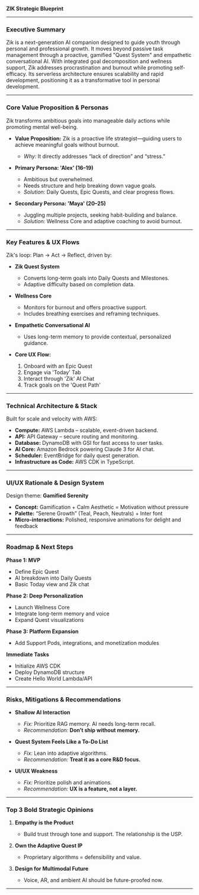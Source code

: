 **ZIK Strategic Blueprint**

---

### **Executive Summary**
Zik is a next-generation AI companion designed to guide youth through personal and professional growth. It moves beyond passive task management through a proactive, gamified "Quest System" and empathetic conversational AI. With integrated goal decomposition and wellness support, Zik addresses procrastination and burnout while promoting self-efficacy. Its serverless architecture ensures scalability and rapid development, positioning it as a transformative tool in personal development.

---

### **Core Value Proposition & Personas**
Zik transforms ambitious goals into manageable daily actions while promoting mental well-being.

- **Value Proposition:** Zik is a proactive life strategist—guiding users to achieve meaningful goals without burnout.
  - *Why:* It directly addresses “lack of direction” and “stress.”

- **Primary Persona: 'Alex' (16–19)**
  - Ambitious but overwhelmed.
  - Needs structure and help breaking down vague goals.
  - *Solution:* Daily Quests, Epic Quests, and clear progress flows.

- **Secondary Persona: 'Maya' (20–25)**
  - Juggling multiple projects, seeking habit-building and balance.
  - *Solution:* Wellness Core and adaptive coaching to avoid burnout.

---

### **Key Features & UX Flows**
Zik's loop: Plan → Act → Reflect, driven by:

- **Zik Quest System**
  - Converts long-term goals into Daily Quests and Milestones.
  - Adaptive difficulty based on completion data.

- **Wellness Core**
  - Monitors for burnout and offers proactive support.
  - Includes breathing exercises and reframing techniques.

- **Empathetic Conversational AI**
  - Uses long-term memory to provide contextual, personalized guidance.

- **Core UX Flow:**
  1. Onboard with an Epic Quest
  2. Engage via 'Today' Tab
  3. Interact through 'Zik' AI Chat
  4. Track goals on the 'Quest Path'

---

### **Technical Architecture & Stack**
Built for scale and velocity with AWS:

- **Compute:** AWS Lambda – scalable, event-driven backend.
- **API:** API Gateway – secure routing and monitoring.
- **Database:** DynamoDB with GSI for fast access to user tasks.
- **AI Core:** Amazon Bedrock powering Claude 3 for AI chat.
- **Scheduler:** EventBridge for daily quest generation.
- **Infrastructure as Code:** AWS CDK in TypeScript.

---

### **UI/UX Rationale & Design System**
Design theme: **Gamified Serenity**

- **Concept:** Gamification + Calm Aesthetic = Motivation without pressure
- **Palette:** “Serene Growth” (Teal, Peach, Neutrals) + Inter font
- **Micro-interactions:** Polished, responsive animations for delight and feedback

---

### **Roadmap & Next Steps**
**Phase 1: MVP**
- Define Epic Quest
- AI breakdown into Daily Quests
- Basic Today view and Zik chat

**Phase 2: Deep Personalization**
- Launch Wellness Core
- Integrate long-term memory and voice
- Expand Quest visualizations

**Phase 3: Platform Expansion**
- Add Support Pods, integrations, and monetization modules

**Immediate Tasks**
- Initialize AWS CDK
- Deploy DynamoDB structure
- Create Hello World Lambda/API

---

### **Risks, Mitigations & Recommendations**
- **Shallow AI Interaction**
  - *Fix:* Prioritize RAG memory. AI needs long-term recall.
  - *Recommendation:* **Don’t ship without memory.**

- **Quest System Feels Like a To-Do List**
  - *Fix:* Lean into adaptive algorithms.
  - *Recommendation:* **Treat it as a core R&D focus.**

- **UI/UX Weakness**
  - *Fix:* Prioritize polish and animations.
  - *Recommendation:* **UX is a feature, not a layer.**

---

### **Top 3 Bold Strategic Opinions**

1. **Empathy is the Product**
   - Build trust through tone and support. The relationship is the USP.

2. **Own the Adaptive Quest IP**
   - Proprietary algorithms = defensibility and value.

3. **Design for Multimodal Future**
   - Voice, AR, and ambient AI should be future-proofed now.

---

